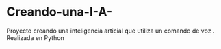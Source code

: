 # Creando-una-I-A-
Proyecto creando una inteligencia articial que utiliza un comando de voz . Realizada en Python 
